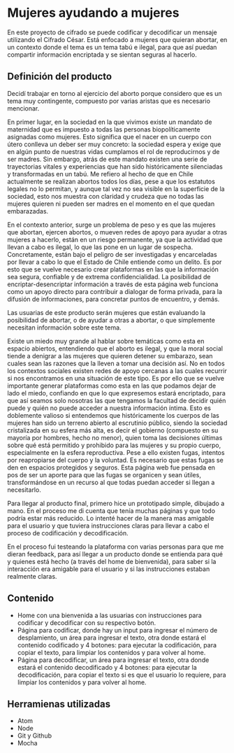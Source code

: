 # Mujeres ayudando a mujeres

En este proyecto de cifrado se puede codificar y decodificar un mensaje utilizando el Cifrado César. Está enfocado a mujeres que quieran abortar, en un contexto donde el tema es un tema tabú e ilegal, para que así puedan compartir información encriptada y se sientan seguras al hacerlo.


## Definición del producto

Decidí trabajar en torno al ejercicio del aborto porque considero que es un tema muy contingente, compuesto por varias aristas que es necesario mencionar.

En primer lugar, en la sociedad en la que vivimos existe un mandato de maternidad que es impuesto a todas las personas biopolíticamente asignadas como mujeres. Esto significa que el nacer en un cuerpo con útero conlleva un deber ser muy concreto: la sociedad espera y exige que en algún punto de nuestras vidas cumplamos el rol de reproducirnos y de ser madres. Sin embargo, atrás de este mandato existen una serie de trayectorias vitales y experiencias que han sido históricamente silenciadas y transformadas en un tabú. Me refiero al hecho de que en Chile actualmente se realizan abortos todos los días, pese a que los estatutos legales no lo permitan, y aunque tal vez no sea visible en la superficie de la sociedad, esto nos muestra con claridad y crudeza que no todas las mujeres quieren ni pueden ser madres en el momento en el que quedan embarazadas.

En el contexto anterior, surge un problema de peso y es que las mujeres que abortan, ejercen abortos, o mueven redes de apoyo para ayudar a otras mujeres a hacerlo, están en un riesgo permanente, ya que la actividad que llevan a cabo es ilegal, lo que las pone en un lugar de sospecha. Concretamente, están bajo el peligro de ser investigadas y encarceladas por llevar a cabo lo que el Estado de Chile entiende como un delito. Es por esto que se vuelve necesario crear plataformas en las que la información sea segura, confiable y de extrema confidencialidad. La posibilidad de encriptar-desencriptar información a través de esta página web funciona como un apoyo directo para contribuir a dialogar de forma privada,  para la difusión de informaciones, para concretar puntos de encuentro, y demás.

Las usuarias de este producto serán mujeres que están evaluando la posibilidad de abortar, o de ayudar a otras a abortar, o que simplemente necesitan información sobre este tema.

Existe un miedo muy grande al hablar sobre temáticas como esta en espacio abiertos, entendiendo que el aborto es ilegal, y que la moral social tiende a denigrar a las mujeres que quieren detener su embarazo, sean cuales sean las razones que la lleven a tomar una decisión así. No en todos los contextos sociales existen redes de apoyo cercanas a las cuales recurrir si nos encontramos en una situación de este tipo. Es por ello que se vuelve importante generar plataformas como esta en las que podamos dejar de lado el miedo, confiando en que lo que expresemos estará encriptado, para que así seamos solo nosotras las que tengamos la facultad de decidir quién puede y quién no puede acceder a nuestra información íntima. Esto es doblemente valioso si entendemos que históricamente los cuerpos de las mujeres han sido un terreno abierto al escrutinio público, siendo la sociedad cristalizada en su esfera más alta, es decir el gobierno (compuesto en su mayoría por hombres, hecho no menor), quien toma las decisiones últimas sobre qué está permitido y prohibido para las mujeres y su propio cuerpo, especialmente en la esfera reproductiva. Pese a ello existen fugas, intentos por reapropiarse del cuerpo y la voluntad. Es necesario que estas fugas se den en espacios protegidos y seguros. Esta página web fue pensada en pos de ser un aporte para que las fugas se organicen y sean útiles, transformándose en un recurso al que todas puedan acceder si llegan a necesitarlo.

Para llegar al producto final, primero hice un prototipado simple, dibujado a mano. En el proceso me di cuenta que tenía muchas páginas y que todo podría estar más reducido. Lo intenté hacer de la manera mas amigable para el usuario y que tuviera instrucciones claras para llevar a cabo el proceso de codificación y decodificación.

En el proceso fui testeando la plataforma con varias personas para que me dieran feedback, para así llegar a un producto donde se entienda para qué y quienes está hecho (a través del home de bienvenida), para saber si la interacción era amigable para el usuario y si las instrucciones estaban realmente claras.

## Contenido

- Home con una bienvenida a las usuarias con instrucciones para codificar y decodificar con su respectivo botón.
- Página para codificar, donde hay un input para ingresar el número de desplamiento, un área para ingresar el texto, otra donde estará el contenido codificado y 4 botones: para ejecutar la codificación, para copiar el texto, para limpiar los contenidos y para volver al home.
- Página para decodificar, un área para ingresar el texto, otra donde estará el contenido decodificado y 4 botones: para ejecutar la decodificación, para copiar el texto si es que el usuario lo requiere, para limpiar los contenidos y para volver al home.

## Herramienas utilizadas

- Atom
- Node
- Git y Github
- Mocha
